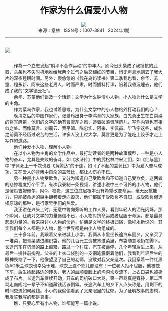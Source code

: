 # <center>作家为什么偏爱小人物</center>

<div align=center><img src="http://fslib.vip.qikan.cn/img.ashx?key=%d7%f7%d5%df%a3%ba%c5%cb%b2%c9%b7%f2"></div>

<center>来源：意林   ISSN号：1007-3841   2024年1期</center>

* * *

<br>![](http://img.resource.qikan.cn/markvip/qkimages/yili/yili202401/yili20240158-1-l.jpg)

  
<br>　　作為一个立志发起“躺平不合作运动”的中年人，刷今日头条成了我抵抗的武器，头条也不失时机地推给我两个过气之后又翻红的节目，悄无声息地割去了我大片的深夜睡眠时间。另外，慢悠悠的《我在岛屿读书》第二季我也看，余华、苏童、程永新、阿来这些老男人，时而严肃，时而插科打诨，陪着我昏沉睡去，他们成了我的“文学德云社”。  
　　余华、苏童他们谈及一个话题：文学为什么钟情小人物，小人物为什么是文学的主角。  
　　作为菜鸟作家，我也试着思考，为什么文学中的小人物格外打动我们的心？  
　　晚清之后的中国作家们，张爱玲出身于李鸿章的大家族，白先勇出生在白崇禧的将军府第，他们的文字的确有曹雪芹之风，透着破落贵族范儿，写作内容也有相似之处。而像莫言、刘震云、贾平凹、陈忠实、阿来、李佩甫、毕飞宇这些，成名之前莫不经历过艰苦的生活，许多人没上过大学，莫言更是为了能吃上饺子才走上写作的道路。  
　　他们钟爱小人物，理解小人物。  
　　在以小人物为主角的文学作品中，最打动读者的是两种故事模型，一种是小人物的奋斗，尤其是失败的奋斗，如《水浒传》中的武松林冲宋江们，如《红与黑》中“宁肯死上一千次也要飞黄腾达”的于连，如《了不起的盖茨比》中为爱人奋斗成功，又在爱人的背叛中自杀的盖茨比，都让人伤心不已。  
　　另一种是小人物受欺负，又分为知道自己受欺负和不知道自己受欺负，这两者的悲惨程度打个平手。有次我录制一条视频，讲述小说中三个可怜的小人物，他们是傻瓜吉姆佩尔、阿Q、福贵，这三位底层根本没有希望改变命运，毫无反抗能力，只能被命运的巨手翻卷着走向毁灭，他们都属于受欺负不自知，或受欺负但选择原谅的那种，是行家里手们的热爱。  
　　我正讲在兴头上时，无意中瞥向旁听的工作人员，看到年轻人的泪光闪烁。那个瞬间，让我对文学的力量迷信不已，小人物对抗命运或者屈服于命运，都是最具悲剧力量的。看来探讨小人物的命运，仿佛是文学的终极归宿，像程永新说的，其实我们每个人都是小人物，整个世界都是由小人物组成的。  
　　三十多年前，我跟着父亲进城上小学，我俩从市里坐长途汽车回乡，父亲买了一堆菜，把青菜装进编织袋，他的几百元工资被塞进菜里，布袋随意地扔在脚下。长途汽车在坑洼的路上颠簸，路过一个村庄，汽车被逼停，几个年轻后生上来，从最后一排往前掏兜。父亲的上衣口袋别的一支钢笔震慑着他们，我看到年轻后生的眼神畏缩了一下，他像望见了自己的老师，没敢对我父亲造次。我因穿着一件红黑色AC米兰球衣也幸免于难，球衣上连个兜儿都没有！一位老人拒不屈服，他被拽下车，后生捡起路边的砖头，老人的血顺着脸上的沟沟坎坎流下，上衣口袋也被撕成了布片。长途汽车继续开动，开车的司机破口大骂，第一声骂真是孬孙，第二声骂走南闯北一辈子不知道藏钱活该倒霉。长途汽车上的乡下人点头称是，用剩下的时间交流如何藏钱。小小的我偷偷看到了父亲眼里的忧郁。为了证明故事的虚构，我发誓我写的都是真事。  
　　瞧，只要心里有小人物，谁都能写一篇小说。
